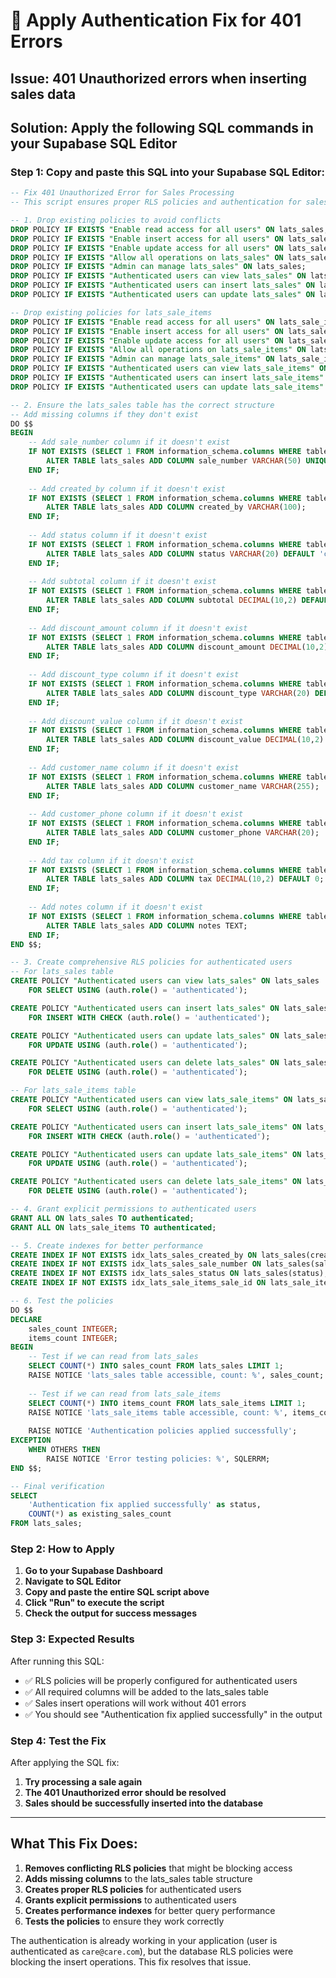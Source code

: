 # 🔧 Apply Authentication Fix for 401 Errors

## **Issue**: 401 Unauthorized errors when inserting sales data

## **Solution**: Apply the following SQL commands in your Supabase SQL Editor

### **Step 1: Copy and paste this SQL into your Supabase SQL Editor:**

```sql
-- Fix 401 Unauthorized Error for Sales Processing
-- This script ensures proper RLS policies and authentication for sales operations

-- 1. Drop existing policies to avoid conflicts
DROP POLICY IF EXISTS "Enable read access for all users" ON lats_sales;
DROP POLICY IF EXISTS "Enable insert access for all users" ON lats_sales;
DROP POLICY IF EXISTS "Enable update access for all users" ON lats_sales;
DROP POLICY IF EXISTS "Allow all operations on lats_sales" ON lats_sales;
DROP POLICY IF EXISTS "Admin can manage lats_sales" ON lats_sales;
DROP POLICY IF EXISTS "Authenticated users can view lats_sales" ON lats_sales;
DROP POLICY IF EXISTS "Authenticated users can insert lats_sales" ON lats_sales;
DROP POLICY IF EXISTS "Authenticated users can update lats_sales" ON lats_sales;

-- Drop existing policies for lats_sale_items
DROP POLICY IF EXISTS "Enable read access for all users" ON lats_sale_items;
DROP POLICY IF EXISTS "Enable insert access for all users" ON lats_sale_items;
DROP POLICY IF EXISTS "Enable update access for all users" ON lats_sale_items;
DROP POLICY IF EXISTS "Allow all operations on lats_sale_items" ON lats_sale_items;
DROP POLICY IF EXISTS "Admin can manage lats_sale_items" ON lats_sale_items;
DROP POLICY IF EXISTS "Authenticated users can view lats_sale_items" ON lats_sale_items;
DROP POLICY IF EXISTS "Authenticated users can insert lats_sale_items" ON lats_sale_items;
DROP POLICY IF EXISTS "Authenticated users can update lats_sale_items" ON lats_sale_items;

-- 2. Ensure the lats_sales table has the correct structure
-- Add missing columns if they don't exist
DO $$ 
BEGIN
    -- Add sale_number column if it doesn't exist
    IF NOT EXISTS (SELECT 1 FROM information_schema.columns WHERE table_name = 'lats_sales' AND column_name = 'sale_number') THEN
        ALTER TABLE lats_sales ADD COLUMN sale_number VARCHAR(50) UNIQUE;
    END IF;
    
    -- Add created_by column if it doesn't exist
    IF NOT EXISTS (SELECT 1 FROM information_schema.columns WHERE table_name = 'lats_sales' AND column_name = 'created_by') THEN
        ALTER TABLE lats_sales ADD COLUMN created_by VARCHAR(100);
    END IF;
    
    -- Add status column if it doesn't exist
    IF NOT EXISTS (SELECT 1 FROM information_schema.columns WHERE table_name = 'lats_sales' AND column_name = 'status') THEN
        ALTER TABLE lats_sales ADD COLUMN status VARCHAR(20) DEFAULT 'completed';
    END IF;
    
    -- Add subtotal column if it doesn't exist
    IF NOT EXISTS (SELECT 1 FROM information_schema.columns WHERE table_name = 'lats_sales' AND column_name = 'subtotal') THEN
        ALTER TABLE lats_sales ADD COLUMN subtotal DECIMAL(10,2) DEFAULT 0;
    END IF;
    
    -- Add discount_amount column if it doesn't exist
    IF NOT EXISTS (SELECT 1 FROM information_schema.columns WHERE table_name = 'lats_sales' AND column_name = 'discount_amount') THEN
        ALTER TABLE lats_sales ADD COLUMN discount_amount DECIMAL(10,2) DEFAULT 0;
    END IF;
    
    -- Add discount_type column if it doesn't exist
    IF NOT EXISTS (SELECT 1 FROM information_schema.columns WHERE table_name = 'lats_sales' AND column_name = 'discount_type') THEN
        ALTER TABLE lats_sales ADD COLUMN discount_type VARCHAR(20) DEFAULT 'fixed';
    END IF;
    
    -- Add discount_value column if it doesn't exist
    IF NOT EXISTS (SELECT 1 FROM information_schema.columns WHERE table_name = 'lats_sales' AND column_name = 'discount_value') THEN
        ALTER TABLE lats_sales ADD COLUMN discount_value DECIMAL(10,2) DEFAULT 0;
    END IF;
    
    -- Add customer_name column if it doesn't exist
    IF NOT EXISTS (SELECT 1 FROM information_schema.columns WHERE table_name = 'lats_sales' AND column_name = 'customer_name') THEN
        ALTER TABLE lats_sales ADD COLUMN customer_name VARCHAR(255);
    END IF;
    
    -- Add customer_phone column if it doesn't exist
    IF NOT EXISTS (SELECT 1 FROM information_schema.columns WHERE table_name = 'lats_sales' AND column_name = 'customer_phone') THEN
        ALTER TABLE lats_sales ADD COLUMN customer_phone VARCHAR(20);
    END IF;
    
    -- Add tax column if it doesn't exist
    IF NOT EXISTS (SELECT 1 FROM information_schema.columns WHERE table_name = 'lats_sales' AND column_name = 'tax') THEN
        ALTER TABLE lats_sales ADD COLUMN tax DECIMAL(10,2) DEFAULT 0;
    END IF;
    
    -- Add notes column if it doesn't exist
    IF NOT EXISTS (SELECT 1 FROM information_schema.columns WHERE table_name = 'lats_sales' AND column_name = 'notes') THEN
        ALTER TABLE lats_sales ADD COLUMN notes TEXT;
    END IF;
END $$;

-- 3. Create comprehensive RLS policies for authenticated users
-- For lats_sales table
CREATE POLICY "Authenticated users can view lats_sales" ON lats_sales
    FOR SELECT USING (auth.role() = 'authenticated');

CREATE POLICY "Authenticated users can insert lats_sales" ON lats_sales
    FOR INSERT WITH CHECK (auth.role() = 'authenticated');

CREATE POLICY "Authenticated users can update lats_sales" ON lats_sales
    FOR UPDATE USING (auth.role() = 'authenticated');

CREATE POLICY "Authenticated users can delete lats_sales" ON lats_sales
    FOR DELETE USING (auth.role() = 'authenticated');

-- For lats_sale_items table
CREATE POLICY "Authenticated users can view lats_sale_items" ON lats_sale_items
    FOR SELECT USING (auth.role() = 'authenticated');

CREATE POLICY "Authenticated users can insert lats_sale_items" ON lats_sale_items
    FOR INSERT WITH CHECK (auth.role() = 'authenticated');

CREATE POLICY "Authenticated users can update lats_sale_items" ON lats_sale_items
    FOR UPDATE USING (auth.role() = 'authenticated');

CREATE POLICY "Authenticated users can delete lats_sale_items" ON lats_sale_items
    FOR DELETE USING (auth.role() = 'authenticated');

-- 4. Grant explicit permissions to authenticated users
GRANT ALL ON lats_sales TO authenticated;
GRANT ALL ON lats_sale_items TO authenticated;

-- 5. Create indexes for better performance
CREATE INDEX IF NOT EXISTS idx_lats_sales_created_by ON lats_sales(created_by);
CREATE INDEX IF NOT EXISTS idx_lats_sales_sale_number ON lats_sales(sale_number);
CREATE INDEX IF NOT EXISTS idx_lats_sales_status ON lats_sales(status);
CREATE INDEX IF NOT EXISTS idx_lats_sale_items_sale_id ON lats_sale_items(sale_id);

-- 6. Test the policies
DO $$
DECLARE
    sales_count INTEGER;
    items_count INTEGER;
BEGIN
    -- Test if we can read from lats_sales
    SELECT COUNT(*) INTO sales_count FROM lats_sales LIMIT 1;
    RAISE NOTICE 'lats_sales table accessible, count: %', sales_count;
    
    -- Test if we can read from lats_sale_items
    SELECT COUNT(*) INTO items_count FROM lats_sale_items LIMIT 1;
    RAISE NOTICE 'lats_sale_items table accessible, count: %', items_count;
    
    RAISE NOTICE 'Authentication policies applied successfully';
EXCEPTION
    WHEN OTHERS THEN
        RAISE NOTICE 'Error testing policies: %', SQLERRM;
END $$;

-- Final verification
SELECT 
    'Authentication fix applied successfully' as status,
    COUNT(*) as existing_sales_count
FROM lats_sales;
```

### **Step 2: How to Apply**

1. **Go to your Supabase Dashboard**
2. **Navigate to SQL Editor**
3. **Copy and paste the entire SQL script above**
4. **Click "Run" to execute the script**
5. **Check the output for success messages**

### **Step 3: Expected Results**

After running this SQL:
- ✅ RLS policies will be properly configured for authenticated users
- ✅ All required columns will be added to the lats_sales table
- ✅ Sales insert operations will work without 401 errors
- ✅ You should see "Authentication fix applied successfully" in the output

### **Step 4: Test the Fix**

After applying the SQL fix:
1. **Try processing a sale again**
2. **The 401 Unauthorized error should be resolved**
3. **Sales should be successfully inserted into the database**

---

## **What This Fix Does:**

1. **Removes conflicting RLS policies** that might be blocking access
2. **Adds missing columns** to the lats_sales table structure
3. **Creates proper RLS policies** for authenticated users
4. **Grants explicit permissions** to authenticated users
5. **Creates performance indexes** for better query performance
6. **Tests the policies** to ensure they work correctly

The authentication is already working in your application (user is authenticated as `care@care.com`), but the database RLS policies were blocking the insert operations. This fix resolves that issue.
